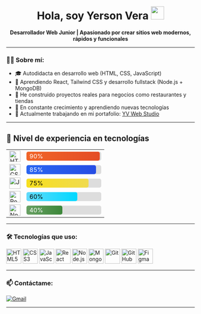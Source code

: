 <h1 align="center">Hola, soy Yerson Vera <img src="https://media.giphy.com/media/hvRJCLFzcasrR4ia7z/giphy.gif" width="35"></h1>

<p align="center">
  <b>Desarrollador Web Junior | Apasionado por crear sitios web modernos, rápidos y funcionales</b>
</p>

---

### 👨‍💻 Sobre mí:

- 🎓 Autodidacta en desarrollo web (HTML, CSS, JavaScript)
- 🧠 Aprendiendo React, Tailwind CSS y desarrollo fullstack (Node.js + MongoDB)
- 🔨 He construido proyectos reales para negocios como restaurantes y tiendas
- 🚀 En constante crecimiento y aprendiendo nuevas tecnologías
- 💼 Actualmente trabajando en mi portafolio: [YV Web Studio](https://blakytus256.github.io/YVwebstudio)

---

## 🧠 Nivel de experiencia en tecnologías

<table>
  <tr>
    <td><img src="https://cdn.jsdelivr.net/gh/devicons/devicon/icons/html5/html5-original.svg" width="30" title="HTML5"/></td>
    <td>
      <div style="background:#ddd; border-radius:5px; width:200px">
        <div style="width: 90%; background: linear-gradient(to right, #f16529, #e44d26); color:white; padding:2px 8px; border-radius:5px">90%</div>
      </div>
    </td>
  </tr>
  <tr>
    <td><img src="https://cdn.jsdelivr.net/gh/devicons/devicon/icons/css3/css3-original.svg" width="30" title="CSS3"/></td>
    <td>
      <div style="background:#ddd; border-radius:5px; width:200px">
        <div style="width: 85%; background: linear-gradient(to right, #2965f1, #264de4); color:white; padding:2px 8px; border-radius:5px">85%</div>
      </div>
    </td>
  </tr>
  <tr>
    <td><img src="https://cdn.jsdelivr.net/gh/devicons/devicon/icons/javascript/javascript-original.svg" width="30" title="JavaScript"/></td>
    <td>
      <div style="background:#ddd; border-radius:5px; width:200px">
        <div style="width: 75%; background: linear-gradient(to right, #f7df1e, #f0db4f); color:black; padding:2px 8px; border-radius:5px">75%</div>
      </div>
    </td>
  </tr>
  <tr>
    <td><img src="https://cdn.jsdelivr.net/gh/devicons/devicon/icons/react/react-original.svg" width="30" title="React"/></td>
    <td>
      <div style="background:#ddd; border-radius:5px; width:200px">
        <div style="width: 60%; background: linear-gradient(to right, #61dafb, #00d8ff); color:black; padding:2px 8px; border-radius:5px">60%</div>
      </div>
    </td>
  </tr>
  <tr>
    <td><img src="https://cdn.jsdelivr.net/gh/devicons/devicon/icons/nodejs/nodejs-original.svg" width="30" title="Node.js"/></td>
    <td>
      <div style="background:#ddd; border-radius:5px; width:200px">
        <div style="width: 40%; background: linear-gradient(to right, #68a063, #3c873a); color:white; padding:2px 8px; border-radius:5px">40%</div>
      </div>
    </td>
  </tr>
</table>

---

### 🛠️ Tecnologías que uso:

<p>
  <img src="https://cdn.jsdelivr.net/gh/devicons/devicon/icons/html5/html5-original.svg" width="40" title="HTML5"/>
  <img src="https://cdn.jsdelivr.net/gh/devicons/devicon/icons/css3/css3-original.svg" width="40" title="CSS3"/>
  <img src="https://cdn.jsdelivr.net/gh/devicons/devicon/icons/javascript/javascript-original.svg" width="40" title="JavaScript"/>
  <img src="https://cdn.jsdelivr.net/gh/devicons/devicon/icons/react/react-original.svg" width="40" title="React"/>
  <img src="https://cdn.jsdelivr.net/gh/devicons/devicon/icons/nodejs/nodejs-original.svg" width="40" title="Node.js"/>
  <img src="https://cdn.jsdelivr.net/gh/devicons/devicon/icons/mongodb/mongodb-original.svg" width="40" title="MongoDB"/>
  <img src="https://cdn.jsdelivr.net/gh/devicons/devicon/icons/git/git-original.svg" width="40" title="Git"/>
  <img src="https://cdn.jsdelivr.net/gh/devicons/devicon/icons/github/github-original.svg" width="40" title="GitHub"/>
  <img src="https://cdn.jsdelivr.net/gh/devicons/devicon/icons/figma/figma-original.svg" width="40" title="Figma"/>
</p>

---

### 📫 Contáctame:

[![Gmail](https://img.shields.io/badge/-stalyhuaytan256@gmail.com-D14836?style=flat-square&logo=Gmail&logoColor=white)](mailto:stalyhuaytan256@gmail.com)

---

<!--
**YersonVera/YersonVera** es un ✨ repositorio especial ✨ porque su `README.md` aparece en tu perfil de GitHub.

Sugerencias para continuar:
- 📌 Añadir proyectos destacados con imágenes o links
- ✍️ Publicar artículos en GitHub Pages o blog personal
- 🔗 Conectar LinkedIn o portafolio si lo tienes listo
-->

